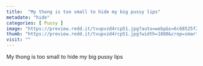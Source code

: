 ```yaml
---
title:  "My thong is too small to hide my big pussy lips"
metadate: "hide"
categories: [ Pussy ]
image: "https://preview.redd.it/tvupvzd4rcp51.jpg?auto=webp&s=6c68525f271122a1b22049b2691d7590756853b3"
thumb: "https://preview.redd.it/tvupvzd4rcp51.jpg?width=1080&crop=smart&auto=webp&s=ec8d5558981c499fceac5b545deb7701ef81eb5e"
visit: ""
---
```

My thong is too small to hide my big pussy lips
